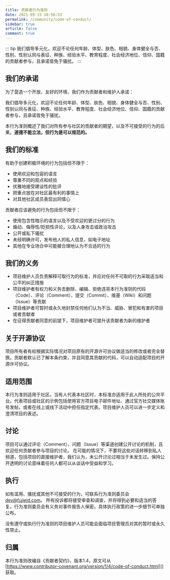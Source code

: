 ```yaml
---
title: 贡献者行为准则
date: 2021-09-15 18:50:53
permalink: /community/code-of-conduct/
sidebar: true
article: false
comment: true
---
```


::: tip
我们倡导多元化，欢迎不论任何年龄、体型、肤色、相貌、身体健全与否、性别、性别认同与表征、种族、经验水平、教育程度、社会经济地位、信仰、国籍的贡献者参与，且承诺皆免于骚扰。
:::

## 我们的承诺

为了营造一个开放、友好的环境，我们作为贡献者和维护人承诺：

我们倡导多元化，欢迎不论任何年龄、体型、肤色、相貌、身体健全与否、性别、性别认同与表征、种族、经验水平、教育程度、社会经济地位、信仰、国籍的贡献者参与，且承诺皆免于骚扰。

本行为准则概述了我们对所有参与社区的贡献者的期望，以及不可接受的行为的后果。**道德不能立法，但行为是可以规范的。**

## 我们的标准

有助于创建积极环境的行为包括但不限于：

- 使用欢迎和包容的语言
- 尊重不同的观点和经验
- 优雅地接受建设性的批评
- 把重点放在对社区最有利的事情上
- 对其他社区成员表现出同情心

贡献者应该避免的行为包括但不限于：

- 使用包含性暗示的语言以及不受欢迎的更过分的行为
- 煽动、侮辱性/贬损性评论，以及人身攻击或政治攻击
- 公开或私下骚扰
- 未经明确许可，发布他人的私人信息，如电子地址
- 其他在专业场合中可能被合理地认为不合适的行为

## 我们的义务

- 项目维护人员负责解释可取行为的标准，并应对任何不可取的行为采取适当和公平的纠正措施
- 项目维护者有权力和义务去删除、编辑、拒绝违背本行为准则的代码（Code）、评论（Comment）、提交（Commit）、维基（Wiki）和问题（Issue）等贡献
- 项目维护者可暂时或永久地封禁任何他们认为不当、威胁、冒犯和有害的项目或者贡献者
- 在征得贡献者同意的前提下，项目维护者可提升该贡献者为新的维护者

## 关于开源协议

项目所有者有权根据实际情况对项目原有的开源许可协议做适当的修改或者完全替换。贡献者默认已了解本条约束，并且同意其贡献的代码，可以自动适配项目的开源许可协议。

## 适用范围

本行为准则适用于社区。当有人代表本社区时，本标准亦适用于此人所处的公共平台。代表项目或社区的示例包括使用官方项目电子邮件地址、通过官方社交媒体账号发帖，或者在线上或线下活动中担任指定代表。项目维护人员可以进一步定义和澄清项目的表述。

## 讨论

项目可以通过评论（Comment）、问题（Issue）等渠道创建公开讨论的机制，且欢迎任何贡献者参与项目的讨论。
在可能的情况下，不要将这些对话转移到私人频道，包括项目的直接维护者，我们认为，未公开讨论过相当于未发生过。保持公开透明的讨论意味着任何人都可以从谈话中受益和学习。

## 执行

如有滥用、骚扰或其他不可接受的行为，可联系行为准则委员会<dev@fujieid.com>。 所有投诉都将接受审查和调查，并将得到必要和适当的答复。行为准则委员会有义务对事件报告人保密。具体执行政策的进一步细节可单独公布。

没有遵守或执行行为准则的项目维护人员可能会面临项目管理员对其的暂时或永久性禁止。

## 归属

本行为准则改编自《贡献者契约》，版本1.4，原文可从 [https://www.contributor-covenant.org/version/1/4/code-of-conduct.html]() 获取。

